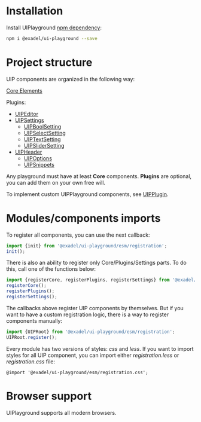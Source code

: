# Installation 

Install UIPlayground [npm dependency](https://www.npmjs.com/package/@exadel/ui-playground):
   ```bash
   npm i @exadel/ui-playground --save
   ```

# Project structure

UIP components are organized in the following way:

[Core Elements](src/core/README.md#uip-root)

Plugins:
  - [UIPEditor](src/plugins/editor/README.md)
  - [UIPSettings](src/plugins/settings/README.md)
      - [UIPBoolSetting](src/settings/bool-setting/README.md)
      - [UIPSelectSetting](src/settings/select-setting/README.md)
      - [UIPTextSetting](src/settings/text-setting/README.md)
      - [UIPSliderSetting](src/settings/slider-setting/README.md)
  - [UIPHeader](src/plugins/header/README.md)
      - [UIPOptions](src/header/options/README.md)
      - [UIPSnippets](src/header/snippets/README.md)

Any playground must have at least **Сore** components. **Plugins** are
optional, you can add them on your own free will.

To implement custom UIPPlayground components, see [UIPPlugin](src/core/README.md#uip-plugin).

# Modules/components imports
To register all components, you can use the next callback:

```typescript
import {init} from '@exadel/ui-playground/esm/registration';
init();
```

There is also an ability to register only Core/Plugins/Settings parts. To do this, call one of the functions below:

```typescript
import {registerCore, registerPlugins, registerSettings} from '@exadel/ui-playground/esm/registration';
registerCore();
registerPlugins();
registerSettings();
```

The callbacks above register UIP components by themselves. But if you want to have a custom registration logic,
there is a way to register components manually:

```typescript
import {UIPRoot} from '@exadel/ui-playground/esm/registration';
UIPRoot.register();
```

Every module has two versions of styles: *css* and *less*. If you want
to import styles for all UIP component, you can import either
*registration.less* or *registration.css* file:

```less
@import '@exadel/ui-playground/esm/registration.css';
```

# Browser support

UIPlayground supports all modern browsers.
